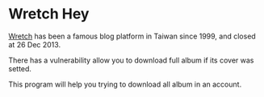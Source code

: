 Wretch Hey
==========

[Wretch][1] has been a famous blog platform in Taiwan since 1999, and closed at 26 Dec 2013.

There has a vulnerability allow you to download full album if its cover was setted.

This program will help you trying to download all album in an account.


  [1]: http://en.wikipedia.org/wiki/Wretch_%28website%29
